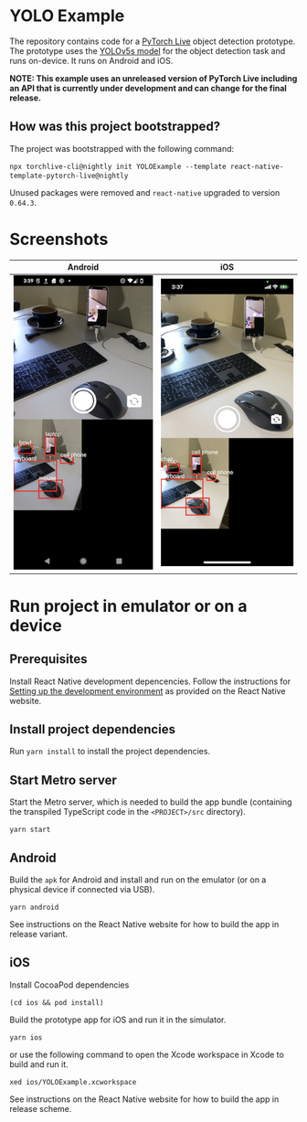 # YOLO Example

The repository contains code for a [PyTorch Live](https://pytorch.org/live) object detection prototype. The prototype uses the [YOLOv5s model](https://github.com/ultralytics/yolov5) for the object detection task and runs on-device. It runs on Android and iOS.

**NOTE: This example uses an unreleased version of PyTorch Live including an API that is currently under development and can change for the final release.**

## How was this project bootstrapped?

The project was bootstrapped with the following command:

```
npx torchlive-cli@nightly init YOLOExample --template react-native-template-pytorch-live@nightly
```

Unused packages were removed and `react-native` upgraded to version `0.64.3`.

# Screenshots

|Android|iOS|
| --------------------- | --------------------- |
|![Screenshot of YOLOExample on Android](./screenshots/screenshot-android.png)|![Screenshot of YOLOExample on iOS](./screenshots/screenshot-ios.png)|

# Run project in emulator or on a device

## Prerequisites

Install React Native development depencencies. Follow the instructions for [Setting up the development environment](https://reactnative.dev/docs/environment-setup) as provided on the React Native website.

## Install project dependencies

Run `yarn install` to install the project dependencies.

## Start Metro server

Start the Metro server, which is needed to build the app bundle (containing the transpiled TypeScript code in the `<PROJECT>/src` directory).

```
yarn start
```

## Android

Build the `apk` for Android and install and run on the emulator (or on a physical device if connected via USB).

```
yarn android
```

See instructions on the React Native website for how to build the app in release variant.

## iOS

Install CocoaPod dependencies

```
(cd ios && pod install)
```

Build the prototype app for iOS and run it in the simulator.

```
yarn ios
```

or use the following command to open the Xcode workspace in Xcode to build and run it.

```
xed ios/YOLOExample.xcworkspace
```

See instructions on the React Native website for how to build the app in release scheme.
